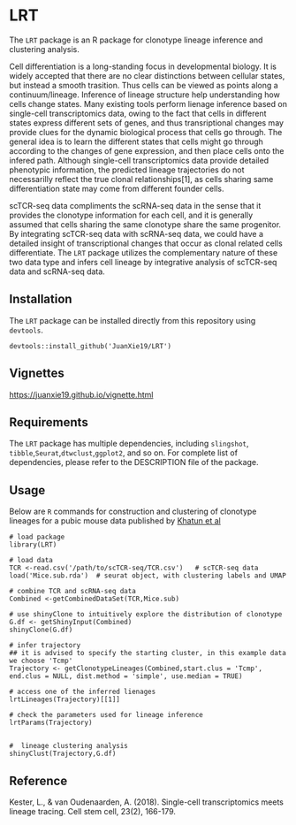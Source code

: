 # LRT
The `LRT` package is an R package for clonotype lineage inference and clustering analysis. 

Cell differentiation is a long-standing focus in developmental biology. It is widely accepted that there are no clear distinctions between cellular states, but instead a smooth trasition. Thus cells can be viewed as points along a continuum/lineage. Inference of lineage structure help understanding how cells change states. Many existing tools perform lienage inference based on single-cell transcriptomics data, owing to the fact that cells in different states express different sets of genes, and thus transriptional changes may provide clues for the dynamic biological process that cells go through. The general idea is to learn the different states that cells might go through according to the changes of gene expression, and then place cells onto the infered path. Although single-cell transcriptomics data provide detailed phenotypic information, the predicted lineage trajectories do not necessarilly reflect the true clonal relationships[1], as cells sharing same differentiation state may come from different founder cells. 

scTCR-seq data compliments the scRNA-seq data in the sense that it provides the clonotype information for each cell, and it is generally assumed that cells sharing the same clonotype share the same progenitor. By integrating scTCR-seq data with scRNA-seq data, we could have a detailed insight of transcriptional changes that occur as clonal related cells differentiate. The `LRT` package utilizes the complementary nature of these two data type  and infers cell lineage by integrative analysis of scTCR-seq data and scRNA-seq data.


## Installation

The `LRT` package can be installed directly from this repository using `devtools`.

```
devtools::install_github('JuanXie19/LRT')
```

## Vignettes
https://juanxie19.github.io/vignette.html
## Requirements

The `LRT` package has multiple dependencies, including `slingshot`, `tibble`,`Seurat`,`dtwclust`,`ggplot2`, and so on. For complete list of dependencies, please refer to the DESCRIPTION file of the package.

## Usage

Below are `R` commands for construction and clustering of clonotype lineages for a pubic mouse data published by [Khatun et al](https://pubmed.ncbi.nlm.nih.gov/33201171/)

```
# load package
library(LRT)

# load data
TCR <-read.csv('/path/to/scTCR-seq/TCR.csv')   # scTCR-seq data
load('Mice.sub.rda')  # seurat object, with clustering labels and UMAP

# combine TCR and scRNA-seq data
Combined <-getCombinedDataSet(TCR,Mice.sub)

# use shinyClone to intuitively explore the distribution of clonotype
G.df <- getShinyInput(Combined)
shinyClone(G.df)  

# infer trajectory
## it is advised to specify the starting cluster, in this example data we choose 'Tcmp'
Trajectory <- getClonotypeLineages(Combined,start.clus = 'Tcmp', end.clus = NULL, dist.method = 'simple', use.median = TRUE)

# access one of the inferred lienages
lrtLineages(Trajectory)[[1]]

# check the parameters used for lineage inference
lrtParams(Trajectory) 


#  lineage clustering analysis
shinyClust(Trajectory,G.df)

```


## Reference
Kester, L., & van Oudenaarden, A. (2018). Single-cell transcriptomics meets lineage tracing. Cell stem cell, 23(2), 166-179.
